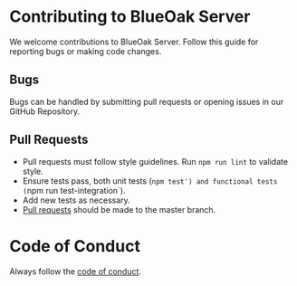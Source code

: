 # Contributing to BlueOak Server
We welcome contributions to BlueOak Server.  Follow this guide for reporting bugs or making code changes.

## Bugs
Bugs can be handled by submitting pull requests or opening issues in our GitHub Repository.

## Pull Requests
* Pull requests must follow style guidelines.  Run `npm run lint` to validate style.
* Ensure tests pass, both unit tests (`npm test') and functional tests (`npm run test-integration`).
* Add new tests as necessary.
* [Pull requests](http://help.github.com/send-pull-requests/) should be made to the master branch.

# Code of Conduct
Always follow the [code of conduct](CODE_OF_CONDUCT.md).
